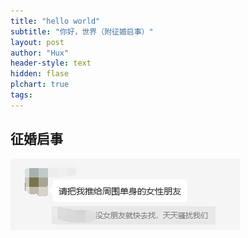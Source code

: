 ```yaml
---
title: "hello world"
subtitle: "你好，世界（附征婚启事）"
layout: post
author: "Hux"
header-style: text
hidden: flase
plchart: true
tags:
---
```


## 征婚启事

![img](/img/in-post/post-hello-world/post-hello-world.001.jpg)

